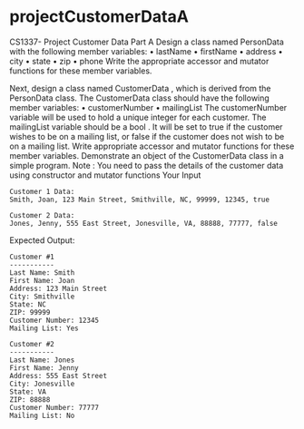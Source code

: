 # projectCustomerDataA
CS1337- Project Customer Data Part A
Design a class named PersonData with the following member variables:
• lastName
• firstName
• address
• city
• state
• zip
• phone
Write the appropriate accessor and mutator functions for these member variables.

Next, design a class named CustomerData , which is derived from the PersonData
class. The CustomerData class should have the following member variables:
• customerNumber
• mailingList
The customerNumber variable will be used to hold a unique integer for each customer.
The mailingList variable should be a bool . It will be set to true if the customer wishes to be on a mailing list, or false if the customer does not wish to be on a mailing list. Write appropriate accessor and mutator functions for these member variables.
Demonstrate an object of the CustomerData class in a simple program.
Note : You need to pass the details of the customer data using constructor and mutator functions
Your Input
```
Customer 1 Data:
Smith, Joan, 123 Main Street, Smithville, NC, 99999, 12345, true

Customer 2 Data: 
Jones, Jenny, 555 East Street, Jonesville, VA, 88888, 77777, false
```
Expected Output:
```
Customer #1
-----------
Last Name: Smith
First Name: Joan
Address: 123 Main Street
City: Smithville
State: NC
ZIP: 99999
Customer Number: 12345
Mailing List: Yes

Customer #2
-----------
Last Name: Jones
First Name: Jenny
Address: 555 East Street
City: Jonesville
State: VA
ZIP: 88888
Customer Number: 77777
Mailing List: No
```
